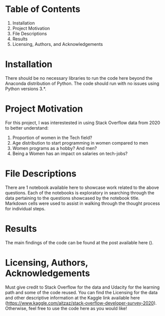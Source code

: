 
# Table of Contents
1. Installation
2. Project Motivation
3. File Descriptions
4. Results
5. Licensing, Authors, and Acknowledgements

# Installation
There should be no necessary libraries to run the code here beyond the Anaconda distribution of Python. The code should run with no issues using Python versions 3.*.

# Project Motivation
For this project, I was interestested in using Stack Overflow data from 2020 to better understand:

1. Proportion of women in the Tech field?
2. Age distribution to start programming in women compared to men
3. Women programs as a hobby? And men?
4. Being a Women has an impact on salaries on tech-jobs?

# File Descriptions
There are 1 notebook available here to showcase work related to the above questions. Each of the notebooks is exploratory in searching through the data pertaining to the questions showcased by the notebook title. Markdown cells were used to assist in walking through the thought process for individual steps.

# Results
The main findings of the code can be found at the post available here ().

# Licensing, Authors, Acknowledgements
Must give credit to Stack Overflow for the data and Udacity for the learning path and some of the code reused. You can find the Licensing for the data and other descriptive information at the Kaggle link available here (https://www.kaggle.com/aitzaz/stack-overflow-developer-survey-2020). Otherwise, feel free to use the code here as you would like!
